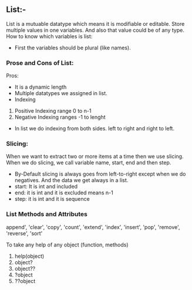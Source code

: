## List:-
List is a mutuable datatype which means it is modifiable or editable. Store multiple values in one variables. And also that value could be of any type.
How to know which variables is list:
- First the variables should be plural (like names).
### Prose and Cons of List:
Pros:
- It is a dynamic length
- Multiple datatypes we assigned in list.
- Indexing
1. Positive Indexing range 0 to n-1
2. Negative Indexing ranges -1 to lenght

- In list we do indexing from both sides. left to right and right to left.

### Slicing:
When we want to extract two or more items at a time then we use slicing. When we do slicing, we call variable name, start, end and then step.
- By-Default slicing is always goes from left-to-right except when we do negatives. And the data we get always in a list.
- start: It is int and included
- end: it is int and it is excluded means n-1
- step: it is int and it is sequence

### List Methods and Attributes
append',
 'clear',
 'copy',
 'count',
 'extend',
 'index',
 'insert',
 'pop',
 'remove',
 'reverse',
 'sort'

To take any help of any object (function, methods)
1. help(object)
2. object?
3. object??
4. ?object
5. ??object
